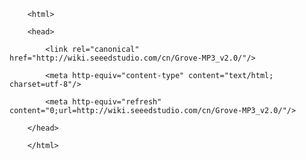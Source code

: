 <!DOCTYPE html>
        <html>
        <head>
            <link rel="canonical" href="http://wiki.seeedstudio.com/cn/Grove-MP3_v2.0/"/>
            <meta http-equiv="content-type" content="text/html; charset=utf-8"/>
            <meta http-equiv="refresh" content="0;url=http://wiki.seeedstudio.com/cn/Grove-MP3_v2.0/"/>
        </head>
        </html>
